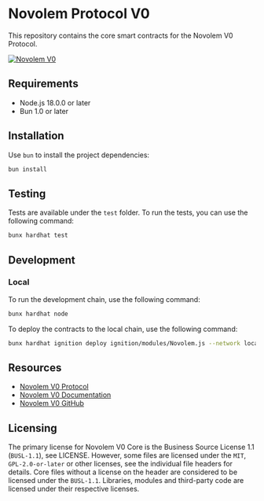 # Novolem Protocol V0
This repository contains the core smart contracts for the Novolem V0 Protocol.

[![Novolem V0](https://www.novolem.com/assets/novolem-v0-banner.png)](https://novolem.com)

## Requirements
- Node.js 18.0.0 or later
- Bun 1.0 or later

## Installation
Use `bun` to install the project dependencies:
```bash
bun install
```

## Testing
Tests are available under the `test` folder. To run the tests, you can use the following command:
```bash
bunx hardhat test
```

## Development
### Local
To run the development chain, use the following command:
```bash
bunx hardhat node
```

To deploy the contracts to the local chain, use the following command:
```bash
bunx hardhat ignition deploy ignition/modules/Novolem.js --network localhost
```

## Resources
- [Novolem V0 Protocol](https://novolem.com)
- [Novolem V0 Documentation](https://novolem.com/docs)
- [Novolem V0 GitHub](https://github.com/novolem/v0-core)

## Licensing
The primary license for Novolem V0 Core is the Business Source License 1.1 (`BUSL-1.1`), see LICENSE. However, some files are licensed under the `MIT`, `GPL-2.0-or-later` or other licenses, see the individual file headers for details. Core files without a license on the header are considered to be licensed under the `BUSL-1.1`. Libraries, modules and third-party code are licensed under their respective licenses.
